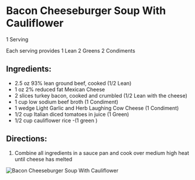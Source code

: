 # Bacon Cheeseburger Soup With Cauliflower

1 Serving

Each serving provides 
1 Lean
2 Greens
2 Condiments

## Ingredients:
* 2.5 oz 93% lean ground beef, cooked (1/2 Lean)
* 1 oz 2% reduced fat Mexican Cheese 
* 2 slices turkey bacon, cooked and crumbled (1/2 Lean with the cheese)
* 1 cup low sodium beef broth (1 Condiment)
* 1 wedge Light Garlic and Herb Laughing Cow Cheese (1 Condiment)
* 1/2 cup Italian diced tomatoes in juice (1 Green)
* 1/2 cup cauliflower rice -(1 green )

## Directions:
1. Combine all ingredients in a sauce pan and cook over medium high heat until cheese has melted

![Bacon Cheeseburger Soup With Cauliflower](images/Bacon%20Cheeseburger%20Soup%20With%20Cauliflower.png)

